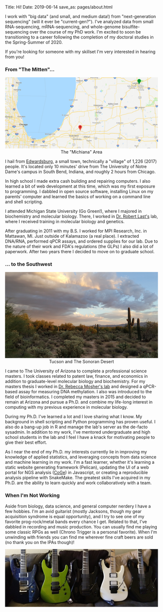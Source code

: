 Title: Hi!
Date: 2019-06-14
save_as: pages/about.html

I work with "big data" (and small, and medium data!) from "next-generation 
sequencing" (will it ever be "current-gen?"). I've analyzed data from small
RNA-sequencing, mRNA-sequencing, and whole-genome bisulfite-sequencing over the
course of my PhD work. I'm excited to soon be transitioning to a career following
the completion of my doctoral studies in the Spring-Summer of 2020.

If you're looking for someone with my skillset I'm very interested in hearing
from you!

### From "The Mitten"...

<center>
<img src="/images/michiana.png" alt="Michiana"><br>
The "Michiana" Area
</center>

I hail from [Edwardsburg](https://en.wikipedia.org/wiki/Edwardsburg,_Michigan), a
small town, technically a "village" of 1,226 (2017) people. It's located only 10
minutes' drive from The University of Notre Dame's campus in South Bend, Indiana,
and roughly 2 hours from Chicago.

In high school I made extra cash building and repairing computers. I also learned
a bit of web development at this time, which was my first exposure to
programming. I dabbled in open source software, installing Linux on my parents'
computer and learned the basics of working on a command line and shell scripting.

I attended Michigan State University (Go Green!), where I majored in biochemistry
and molecular biology. There, I worked in
[Dr. Robert Last's](https://bmb.natsci.msu.edu/faculty/robert-l-last/)
lab, where I received training in molecular biology and genetics.

After graduating in 2011 with my B.S. I worked for MPI Research, Inc. in
Mattawan, MI. Just outside of Kalamazoo (a real place). I extracted DNA/RNA,
performed qPCR assays, and ordered supplies for our lab. Due to the nature of
their work and FDA's regulations (the GLPs) I also did a lot of paperwork. After
two years there I decided to move on to graduate school.

### ... to the Southwest

<center>
<img src="/images/saguaro-2714995_1920.jpg" alt="Image by icondigital from Pixabay"><br>
Tucson and The Sonoran Desert
</center>

I came to The University of Arizona to complete a professional science masters.
I took classes related to patent law, finance, and economics in addition to
graduate-level molecular biology and biochemistry. For my masters thesis I worked
in
[Dr. Rebecca Mosher's lab](https://cals.arizona.edu/research/mosherlab/Mosher_Lab/Home.html)
and designed a qPCR-based assay for measuring DNA methylation. I also was
introduced to the field of bioinformatics. I completed my masters in 2015 and
decided to remain at Arizona and pursue a Ph.D. and combine my life-long interest
in computing with my previous experience in molecular biology.

During my Ph.D. I've learned a lot and I love sharing what I know. My background
in shell scripting and Python programming has proven useful. I also do a bang-up
job in R and manage the lab's server as the de-facto sysadmin. In addition to my
work, I've mentored undergraduate and high school students in the lab and I feel
I have a knack for motivating people to give their best effort.

As I near the end of my Ph.D. my interests currently lie in improving my
knowledge of applied statistics, and leveraging concepts from data science and
machine learning in my work. I'm a fast learner, whether it's learning a static
website generating framework (Pelican), updating the UI of a web portal for NGS
analysis ([CoGe](https://genomevolution.org/coge/)) in Javascript, or creating a
reproducible analysis pipeline with SnakeMake. The greatest skills I've acquired
in my Ph.D. are the ability to learn quickly and work collaboratively with a
team.

### When I'm Not Working

Aside from biology, data science, and general computer nerdery I have a few
hobbies. I'm an avid guitarist (mostly Jacksons, though my gear acquisition
syndrome is equal opportunity), and I try to see one of my favorite 
prog-rock/metal bands every chance I get. Related to that, I've dabbled in
recording and music production. You can usually find me playing some classic RPGs
as well (Chrono Trigger is a personal favorite). When I'm unwinding with friends
you can find me wherever fine craft beers are sold (no thank you on the IPAs
though)!

<center>
<img src="/images/geetars.png", alt="I don't have a problem...">
</center>
